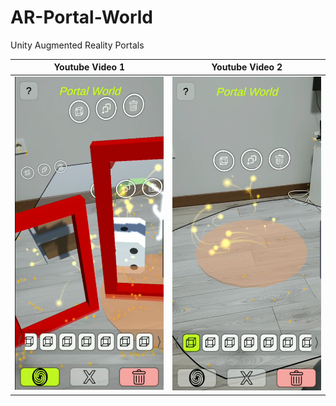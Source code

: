# AR-Portal-World
Unity Augmented Reality Portals


| Youtube Video 1                     | Youtube Video 2                     |
| ----------------------------------- | ----------------------------------- |
| [![Video 1](/SS/1.PNG "1")](https://youtu.be/pbp6-oOGEcY) | [![Video 2](/SS/2.PNG "2")](https://youtu.be/_hBEmU1KDrg) |